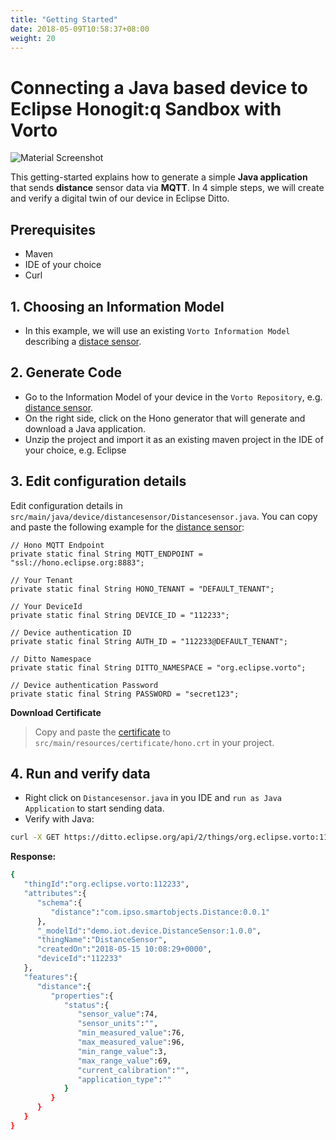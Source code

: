 ```yaml
---
title: "Getting Started"
date: 2018-05-09T10:58:37+08:00
weight: 20
---
```

# Connecting a Java based device to Eclipse Honogit:q Sandbox with Vorto
![Material Screenshot](/images/getting-started-ar.png)

This getting-started explains how to generate a simple **Java application** that sends **distance** sensor data via **MQTT**. In 4 simple steps, we will create and verify a digital twin of our device in Eclipse Ditto.

## Prerequisites
* Maven
* IDE of your choice
* Curl

## 1. Choosing an Information Model
- In this example, we will use an existing `Vorto Information Model` describing a [distace sensor](http://vorto.eclipse.org/#/details/demo.iot.device/DistanceSensor/1.0.1?s=distancesensor).

## 2. Generate Code
- Go to the Information Model of your device in the `Vorto Repository`, e.g. [distance sensor](http://vorto.eclipse.org/#/details/demo.iot.device/DistanceSensor/1.0.1?s=distancesensor).
- On the right side, click on the Hono generator that will generate and download a Java application.
- Unzip the project and import it as an existing maven project in the IDE of your choice, e.g. Eclipse

## 3. Edit configuration details
Edit configuration details in `src/main/java/device/distancesensor/Distancesensor.java`. You can copy and paste the following example for the [distance sensor](http://vorto.eclipse.org/#/details/demo.iot.device/DistanceSensor/1.0.1?s=distancesensor):

	// Hono MQTT Endpoint
	private static final String MQTT_ENDPOINT = "ssl://hono.eclipse.org:8883";

	// Your Tenant
	private static final String HONO_TENANT = "DEFAULT_TENANT";

	// Your DeviceId
	private static final String DEVICE_ID = "112233";
	
	// Device authentication ID
	private static final String AUTH_ID = "112233@DEFAULT_TENANT";
	
	// Ditto Namespace
	private static final String DITTO_NAMESPACE = "org.eclipse.vorto";

	// Device authentication Password
	private static final String PASSWORD = "secret123";

**Download Certificate**

> Copy and paste the [certificate](https://letsencrypt.org/certs/lets-encrypt-x3-cross-signed.pem.txt) to `src/main/resources/certificate/hono.crt` in your project.

## 4. Run and verify data
- Right click on `Distancesensor.java` in you IDE and `run as Java Application` to start sending data. 
- Verify with Java:

```sh
curl -X GET https://ditto.eclipse.org/api/2/things/org.eclipse.vorto:112233 -H 'authorization: Basic ZGVtbzE6ZGVtbw==' -H 'Accept: application/json'
```

**Response:**
```sh
{  
   "thingId":"org.eclipse.vorto:112233",
   "attributes":{  
      "schema":{  
         "distance":"com.ipso.smartobjects.Distance:0.0.1"
      },
      "_modelId":"demo.iot.device.DistanceSensor:1.0.0",
      "thingName":"DistanceSensor",
      "createdOn":"2018-05-15 10:08:29+0000",
      "deviceId":"112233"
   },
   "features":{  
      "distance":{  
         "properties":{  
            "status":{  
               "sensor_value":74,
               "sensor_units":"",
               "min_measured_value":76,
               "max_measured_value":96,
               "min_range_value":3,
               "max_range_value":69,
               "current_calibration":"",
               "application_type":""
            }
         }
      }
   }
}
```